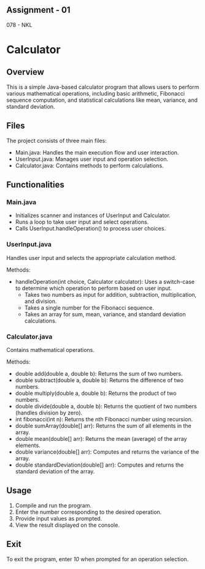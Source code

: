 ## Assignment - 01
078 - NKL
# Calculator

## Overview
This is a simple Java-based calculator program that allows users to perform various mathematical operations, including basic arithmetic, Fibonacci sequence computation, and statistical calculations like mean, variance, and standard deviation.

## Files
The project consists of three main files:

* Main.java: Handles the main execution flow and user interaction.
* UserInput.java: Manages user input and operation selection.
* Calculator.java: Contains methods to perform calculations.

## Functionalities
### Main.java
* Initializes scanner and instances of UserInput and Calculator.
* Runs a loop to take user input and select operations.
* Calls UserInput.handleOperation() to process user choices.

### UserInput.java
Handles user input and selects the appropriate calculation method.

Methods:
* handleOperation(int choice, Calculator calculator): Uses a switch-case to determine which operation to perform based on user input.
  * Takes two numbers as input for addition, subtraction, multiplication, and division.
  * Takes a single number for the Fibonacci sequence.
  * Takes an array for sum, mean, variance, and standard deviation calculations.

### Calculator.java
Contains mathematical operations.

Methods:
* double add(double a, double b): Returns the sum of two numbers.
* double subtract(double a, double b): Returns the difference of two numbers.
* double multiply(double a, double b): Returns the product of two numbers.
* double divide(double a, double b): Returns the quotient of two numbers (handles division by zero).
* int fibonacci(int n): Returns the nth Fibonacci number using recursion.
* double sumArray(double[] arr): Returns the sum of all elements in the array.
* double mean(double[] arr): Returns the mean (average) of the array elements.
* double variance(double[] arr): Computes and returns the variance of the array.
* double standardDeviation(double[] arr): Computes and returns the standard deviation of the array.

## Usage
1. Compile and run the program.
2. Enter the number corresponding to the desired operation.
3. Provide input values as prompted.
4. View the result displayed on the console.

## Exit
To exit the program, enter *10* when prompted for an operation selection.
